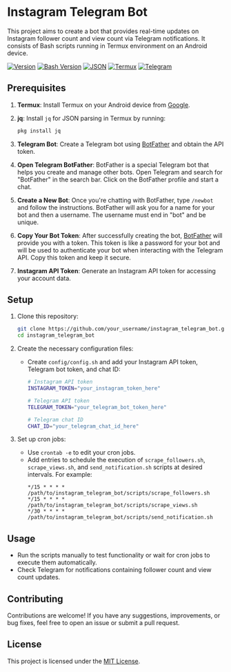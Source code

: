 # Instagram Telegram Bot

This project aims to create a bot that provides real-time updates on Instagram follower count and view count via Telegram notifications. It consists of Bash scripts running in Termux environment on an Android device.

[![Version](https://img.shields.io/badge/Version-v1.0-red.svg)](https://github.com/craftingeagle/instagram_telegram_bot)
[![Bash Version](https://img.shields.io/badge/Bash-v5.1.0-green.svg)](https://www.gnu.org/software/bash/)
[![JSON](https://img.shields.io/badge/json-v1.7.1-green?logo=json)](https://stedolan.github.io/jq/download/)
[![Termux](https://img.shields.io/badge/Termux-v0.117-1e1f25?style=flat&logo=Termux&logoColor=ffffff)](https://termux.com/)
[![Telegram](https://img.shields.io/badge/Telegram-v8.5.3-2ca5e0?style=flat&logo=Telegram&logoColor=ffffff)](https://telegram.org/)

## Prerequisites

1. **Termux**: Install Termux on your Android device from [Google](https://f-droid.org/en/packages/com.termux/?id=com.termux&hl=en&gl=US).

2. **jq**: Install `jq` for JSON parsing in Termux by running:
    ```bash
    pkg install jq
    ```

3. **Telegram Bot**: Create a Telegram bot using [BotFather](https://core.telegram.org/bots#botfather) and obtain the API token.

4. **Open Telegram BotFather**: BotFather is a special Telegram bot that helps you create and manage other bots. Open Telegram and search for "BotFather" in the search bar. Click on the BotFather profile and start a chat.

5. **Create a New Bot**: Once you're chatting with BotFather, type `/newbot` and follow the instructions. BotFather will ask you for a name for your bot and then a username. The username must end in "bot" and be unique.

6. **Copy Your Bot Token**: After successfully creating the bot, [BotFather](https://core.telegram.org/bots#botfather) will provide you with a token. This token is like a password for your bot and will be used to authenticate your bot when interacting with the Telegram API. Copy this token and keep it secure.

7. **Instagram API Token**: Generate an Instagram API token for accessing your account data.

## Setup

1. Clone this repository:
    ```bash
    git clone https://github.com/your_username/instagram_telegram_bot.git
    cd instagram_telegram_bot
    ```

2. Create the necessary configuration files:
    - Create `config/config.sh` and add your Instagram API token, Telegram bot token, and chat ID:
        ```bash
        # Instagram API token
        INSTAGRAM_TOKEN="your_instagram_token_here"

        # Telegram API token
        TELEGRAM_TOKEN="your_telegram_bot_token_here"

        # Telegram chat ID
        CHAT_ID="your_telegram_chat_id_here"
        ```

3. Set up cron jobs:
    - Use `crontab -e` to edit your cron jobs.
    - Add entries to schedule the execution of `scrape_followers.sh`, `scrape_views.sh`, and `send_notification.sh` scripts at desired intervals. For example:
        ```cron
        */15 * * * * /path/to/instagram_telegram_bot/scripts/scrape_followers.sh
        */15 * * * * /path/to/instagram_telegram_bot/scripts/scrape_views.sh
        */30 * * * * /path/to/instagram_telegram_bot/scripts/send_notification.sh
        ```

## Usage

- Run the scripts manually to test functionality or wait for cron jobs to execute them automatically.
- Check Telegram for notifications containing follower count and view count updates.

## Contributing

Contributions are welcome! If you have any suggestions, improvements, or bug fixes, feel free to open an issue or submit a pull request.

## License

This project is licensed under the [MIT License](LICENSE).
